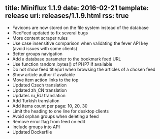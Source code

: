 title: Miniflux 1.1.9
date: 2016-02-21
template: release
uri: releases/1.1.9.html
rss: true
---

- Favicons are now stored on the file system instead of the database
- PicoFeed updated to fix several bugs
- More content scraper rules
- Use case insensitive comparison when validating the fever API key (avoid issues with some clients)
- Better groups navigation
- Add a database parameter to the bookmark feed URL
- Use function random_bytes() of PHP7 if available
- Do not show feed title/url when browsing the articles of a chosen feed
- Show article author if available
- Move item action links to the top
- Updated Czech translation
- Updated zh_CN translation
- Updates ru_RU translation
- Add Turkish translation
- Add items count per page: 10, 20, 30
- Limit the heading to one line for desktop clients
- Avoid orphan groups when deleting a feed
- Remove error flag from feed on edit
- Include groups into API
- Updated Dockerfile
